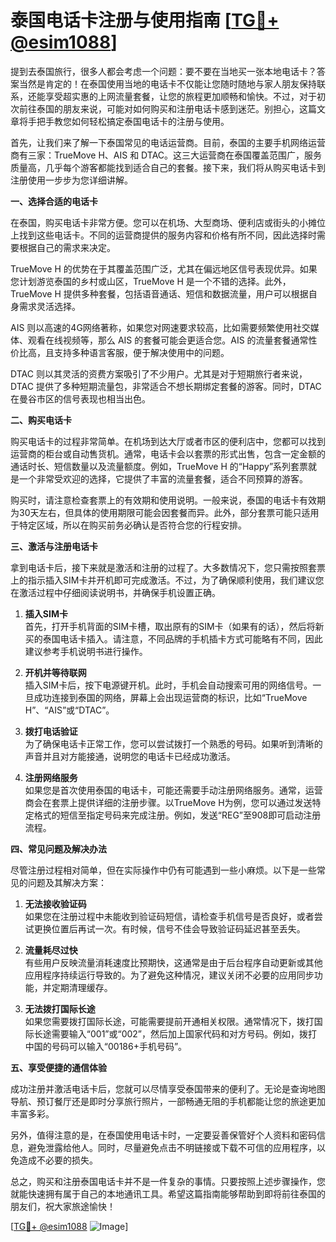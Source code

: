# 泰国电话卡注册与使用指南 [[TG💪+ @esim1088](https://t.me/s/esim1088)]

提到去泰国旅行，很多人都会考虑一个问题：要不要在当地买一张本地电话卡？答案当然是肯定的！在泰国使用当地的电话卡不仅能让您随时随地与家人朋友保持联系，还能享受超实惠的上网流量套餐，让您的旅程更加顺畅和愉快。不过，对于初次前往泰国的朋友来说，可能对如何购买和注册电话卡感到迷茫。别担心，这篇文章将手把手教您如何轻松搞定泰国电话卡的注册与使用。

首先，让我们来了解一下泰国常见的电话运营商。目前，泰国的主要手机网络运营商有三家：TrueMove H、AIS 和 DTAC。这三大运营商在泰国覆盖范围广，服务质量高，几乎每个游客都能找到适合自己的套餐。接下来，我们将从购买电话卡到注册使用一步步为您详细讲解。

**一、选择合适的电话卡**

在泰国，购买电话卡非常方便。您可以在机场、大型商场、便利店或街头的小摊位上找到这些电话卡。不同的运营商提供的服务内容和价格有所不同，因此选择时需要根据自己的需求来决定。

TrueMove H 的优势在于其覆盖范围广泛，尤其在偏远地区信号表现优异。如果您计划游览泰国的乡村或山区，TrueMove H 是一个不错的选择。此外，TrueMove H 提供多种套餐，包括语音通话、短信和数据流量，用户可以根据自身需求灵活选择。

AIS 则以高速的4G网络著称，如果您对网速要求较高，比如需要频繁使用社交媒体、观看在线视频等，那么 AIS 的套餐可能会更适合您。AIS 的流量套餐通常性价比高，且支持多种语言客服，便于解决使用中的问题。

DTAC 则以其灵活的资费方案吸引了不少用户。尤其是对于短期旅行者来说，DTAC 提供了多种短期流量包，非常适合不想长期绑定套餐的游客。同时，DTAC 在曼谷市区的信号表现也相当出色。

**二、购买电话卡**

购买电话卡的过程非常简单。在机场到达大厅或者市区的便利店中，您都可以找到运营商的柜台或自动售货机。通常，电话卡会以套票的形式出售，包含一定金额的通话时长、短信数量以及流量额度。例如，TrueMove H 的“Happy”系列套票就是一个非常受欢迎的选择，它提供了丰富的流量套餐，适合不同预算的游客。

购买时，请注意检查套票上的有效期和使用说明。一般来说，泰国的电话卡有效期为30天左右，但具体的使用期限可能会因套餐而异。此外，部分套票可能只适用于特定区域，所以在购买前务必确认是否符合您的行程安排。

**三、激活与注册电话卡**

拿到电话卡后，接下来就是激活和注册的过程了。大多数情况下，您只需按照套票上的指示插入SIM卡并开机即可完成激活。不过，为了确保顺利使用，我们建议您在激活过程中仔细阅读说明书，并确保手机设置正确。

1. **插入SIM卡**  
   首先，打开手机背面的SIM卡槽，取出原有的SIM卡（如果有的话），然后将新买的泰国电话卡插入。请注意，不同品牌的手机插卡方式可能略有不同，因此建议参考手机说明书进行操作。

2. **开机并等待联网**  
   插入SIM卡后，按下电源键开机。此时，手机会自动搜索可用的网络信号。一旦成功连接到泰国的网络，屏幕上会出现运营商的标识，比如“TrueMove H”、“AIS”或“DTAC”。

3. **拨打电话验证**  
   为了确保电话卡正常工作，您可以尝试拨打一个熟悉的号码。如果听到清晰的声音并且对方能接通，说明您的电话卡已经成功激活。

4. **注册网络服务**  
   如果您是首次使用泰国的电话卡，可能还需要手动注册网络服务。通常，运营商会在套票上提供详细的注册步骤。以TrueMove H为例，您可以通过发送特定格式的短信至指定号码来完成注册。例如，发送“REG”至908即可启动注册流程。

**四、常见问题及解决办法**

尽管注册过程相对简单，但在实际操作中仍有可能遇到一些小麻烦。以下是一些常见的问题及其解决方案：

1. **无法接收验证码**  
   如果您在注册过程中未能收到验证码短信，请检查手机信号是否良好，或者尝试更换位置后再试一次。有时候，信号不佳会导致验证码延迟甚至丢失。

2. **流量耗尽过快**  
   有些用户反映流量消耗速度比预期快，这通常是由于后台程序自动更新或其他应用程序持续运行导致的。为了避免这种情况，建议关闭不必要的应用同步功能，并定期清理缓存。

3. **无法拨打国际长途**  
   如果您需要拨打国际长途，可能需要提前开通相关权限。通常情况下，拨打国际长途需要输入“001”或“002”，然后加上国家代码和对方号码。例如，拨打中国的号码可以输入“00186+手机号码”。

**五、享受便捷的通信体验**

成功注册并激活电话卡后，您就可以尽情享受泰国带来的便利了。无论是查询地图导航、预订餐厅还是即时分享旅行照片，一部畅通无阻的手机都能让您的旅途更加丰富多彩。

另外，值得注意的是，在泰国使用电话卡时，一定要妥善保管好个人资料和密码信息，避免泄露给他人。同时，尽量避免点击不明链接或下载不可信的应用程序，以免造成不必要的损失。

总之，购买和注册泰国电话卡并不是一件复杂的事情。只要按照上述步骤操作，您就能快速拥有属于自己的本地通讯工具。希望这篇指南能够帮助到即将前往泰国的朋友们，祝大家旅途愉快！

[[TG💪+ @esim1088](https://t.me/s/esim1088) ![Image](https://i.postimg.cc/4NQfJmqS/Snipaste-2025-05-13-00-14-12.png)]
